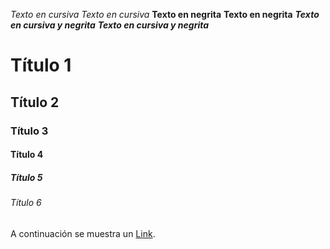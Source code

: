 
*Texto en cursiva*
_Texto en cursiva_
**Texto en negrita**
__Texto en negrita__
***Texto en cursiva y negrita***
___Texto en cursiva y negrita___


# Título 1
## Título 2
### Título 3
#### Título 4
##### Título 5
###### Título 6

A continuación se muestra un [Link](https://ejemplo.com/ "Título opcional del enlace").